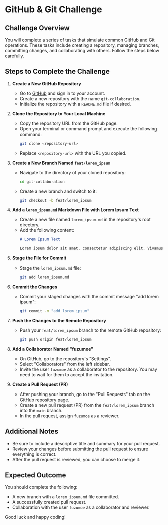 # GitHub & Git Challenge

## Challenge Overview
You will complete a series of tasks that simulate common GitHub and Git operations. These tasks include creating a repository, managing branches, committing changes, and collaborating with others. Follow the steps below carefully.

## Steps to Complete the Challenge

1. **Create a New GitHub Repository**
   - Go to [GitHub](https://github.com/) and sign in to your account.
   - Create a new repository with the name `git-collaboration`.
   - Initialize the repository with a `README.md` file if desired.

2. **Clone the Repository to Your Local Machine**
   - Copy the repository URL from the GitHub page.
   - Open your terminal or command prompt and execute the following command:
     ```bash
     git clone <repository-url>
     ```
   - Replace `<repository-url>` with the URL you copied.

3. **Create a New Branch Named `feat/lorem_ipsum`**
   - Navigate to the directory of your cloned repository:
     ```bash
     cd git-collaboration
     ```
   - Create a new branch and switch to it:
     ```bash
     git checkout -b feat/lorem_ipsum
     ```

4. **Add a `lorem_ipsum.md` Markdown File with Lorem Ipsum Text**
   - Create a new file named `lorem_ipsum.md` in the repository's root directory.
   - Add the following content:
     ```markdown
     # Lorem Ipsum Text

     Lorem ipsum dolor sit amet, consectetur adipiscing elit. Vivamus lacinia odio vitae vestibulum vestibulum. Cras venenatis euismod malesuada.
     ```

5. **Stage the File for Commit**
   - Stage the `lorem_ipsum.md` file:
     ```bash
     git add lorem_ipsum.md
     ```

6. **Commit the Changes**
   - Commit your staged changes with the commit message "add lorem ipsum":
     ```bash
     git commit -m "add lorem ipsum"
     ```

7. **Push the Changes to the Remote Repository**
   - Push your `feat/lorem_ipsum` branch to the remote GitHub repository:
     ```bash
     git push origin feat/lorem_ipsum
     ```

8. **Add a Collaborator Named "fuzumoe"**
   - On GitHub, go to the repository's "Settings".
   - Select "Collaborators" from the left sidebar.
   - Invite the user `fuzumoe` as a collaborator to the repository. You may need to wait for them to accept the invitation.

9. **Create a Pull Request (PR)**
   - After pushing your branch, go to the "Pull Requests" tab on the GitHub repository page.
   - Create a new pull request (PR) from the `feat/lorem_ipsum` branch into the `main` branch.
   - In the pull request, assign `fuzumoe` as a reviewer.

## Additional Notes
- Be sure to include a descriptive title and summary for your pull request.
- Review your changes before submitting the pull request to ensure everything is correct.
- After the pull request is reviewed, you can choose to merge it.

## Expected Outcome
You should complete the following:
- A new branch with a `lorem_ipsum.md` file committed.
- A successfully created pull request.
- Collaboration with the user `fuzumoe` as a collaborator and reviewer.

Good luck and happy coding!
